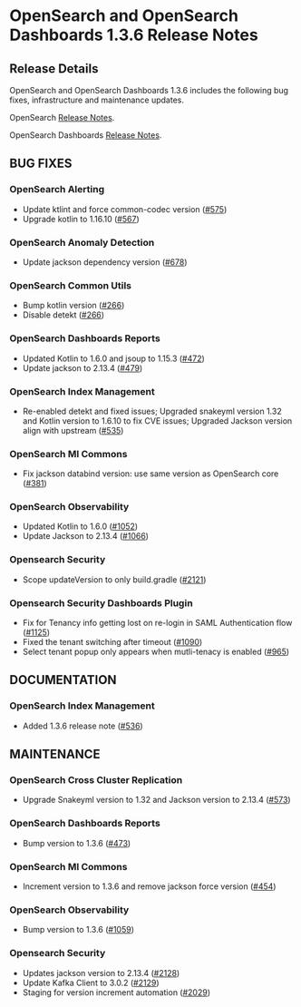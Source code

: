 # OpenSearch and OpenSearch Dashboards 1.3.6 Release Notes

## Release Details

OpenSearch and OpenSearch Dashboards 1.3.6 includes the following bug fixes, infrastructure and maintenance updates.

OpenSearch [Release Notes](https://github.com/opensearch-project/OpenSearch/blob/main/release-notes/opensearch.release-notes-1.3.6.md).

OpenSearch Dashboards [Release Notes](https://github.com/opensearch-project/OpenSearch-Dashboards/blob/main/release-notes/opensearch-dashboards.release-notes-1.3.6.md).

## BUG FIXES

### OpenSearch Alerting
* Update ktlint and force common-codec version ([#575](https://github.com/opensearch-project/alerting/pull/575))
* Upgrade kotlin to 1.16.10 ([#567](https://github.com/opensearch-project/alerting/pull/567))

### OpenSearch Anomaly Detection
* Update jackson dependency version ([#678](https://github.com/opensearch-project/anomaly-detection/pull/678))

### OpenSearch Common Utils
* Bump kotlin version ([#266](https://github.com/opensearch-project/common-utils/pull/266))
* Disable detekt ([#266](https://github.com/opensearch-project/common-utils/pull/266))

### OpenSearch Dashboards Reports
* Updated Kotlin to 1.6.0 and jsoup to 1.15.3 ([#472](https://github.com/opensearch-project/dashboards-reports/pull/472))
* Update jackson to 2.13.4 ([#479](https://github.com/opensearch-project/dashboards-reports/pull/479))

### OpenSearch Index Management
* Re-enabled detekt and fixed issues; Upgraded snakeyml version 1.32 and Kotlin version to 1.6.10 to fix CVE issues; Upgraded Jackson version align with upstream ([#535](https://github.com/opensearch-project/index-management/pull/535))

### OpenSearch Ml Commons
* Fix jackson databind version: use same version as OpenSearch core ([#381](https://github.com/opensearch-project/ml-commons/pull/381))

### OpenSearch Observability
* Updated Kotlin to 1.6.0 ([#1052](https://github.com/opensearch-project/observability/pull/1052))
* Update Jackson to 2.13.4 ([#1066](https://github.com/opensearch-project/observability/pull/1066))

### Opensearch Security
* Scope updateVersion to only build.gradle ([#2121](https://github.com/opensearch-project/security/pull/2121))

### Opensearch Security Dashboards Plugin
* Fix for Tenancy info getting lost on re-login in SAML Authentication flow ([#1125](https://github.com/opensearch-project/security-dashboards-plugin/pull/1125))
* Fixed the tenant switching after timeout ([#1090](https://github.com/opensearch-project/security-dashboards-plugin/pull/1090))
* Select tenant popup only appears when mutli-tenacy is enabled ([#965](https://github.com/opensearch-project/security-dashboards-plugin/pull/965))

## DOCUMENTATION

### OpenSearch Index Management
* Added 1.3.6 release note ([#536](https://github.com/opensearch-project/index-management/pull/536))

## MAINTENANCE

### OpenSearch Cross Cluster Replication
* Upgrade Snakeyml version to 1.32 and Jackson version to 2.13.4 ([#573](https://github.com/opensearch-project/cross-cluster-replication/pull/573))

### OpenSearch Dashboards Reports
* Bump version to 1.3.6 ([#473](https://github.com/opensearch-project/dashboards-reports/pull/473))

### OpenSearch Ml Commons
* Increment version to 1.3.6 and remove jackson force version ([#454](https://github.com/opensearch-project/ml-commons/pull/454))

### OpenSearch Observability
* Bump version to 1.3.6 ([#1059](https://github.com/opensearch-project/observability/pull/1059))

### Opensearch Security
* Updates jackson version to 2.13.4 ([#2128](https://github.com/opensearch-project/security/pull/2128))
* Update Kafka Client to 3.0.2 ([#2129](https://github.com/opensearch-project/security/pull/2129))
* Staging for version increment automation  ([#2029](https://github.com/opensearch-project/security/pull/2029))
